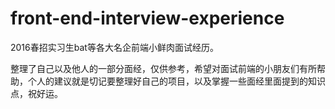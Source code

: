 # front-end-interview-experience
2016春招实习生bat等各大名企前端小鲜肉面试经历。

整理了自己以及他人的一部分面经，仅供参考，希望对面试前端的小朋友们有所帮助，个人的建议就是切记要整理好自己的项目，以及掌握一些面经里面提到的知识点，祝好运。

